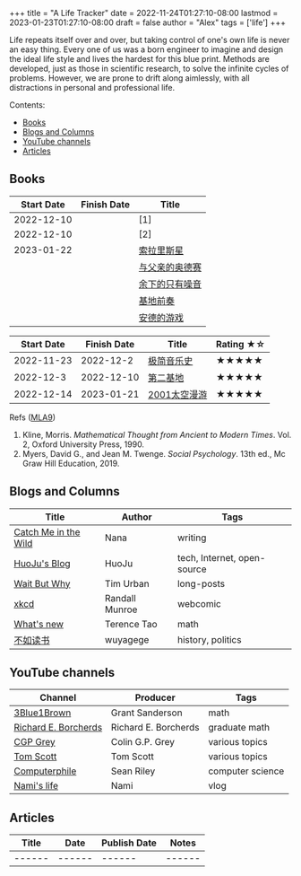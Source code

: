 +++
title   = "A Life Tracker"
date    = 2022-11-24T01:27:10-08:00
lastmod = 2023-01-23T01:27:10-08:00
draft   = false
author  = "Alex"
tags    = ['life']
+++

Life repeats itself over and over, but taking control of one's own life is never an easy thing. Every one of us was a born engineer to imagine and design the ideal life style and lives the hardest for this blue print. Methods are developed, just as those in scientific research, to solve the infinite cycles of problems. However, we are prone to drift along aimlessly, with all distractions in personal and professional life. 

Contents:
* [Books](#books)
* [Blogs and Columns](#blogs-and-columns)
* [YouTube channels](#youtube-channels)
* [Articles](#articles)

## Books
| Start Date | Finish Date | Title                                                       |
|------------|-------------|-------------------------------------------------------------|
| 2022-12-10 |             | [1]                                                         |
| 2022-12-10 |             | [2]                                                         |
| 2023-01-22 |             | [索拉里斯星](https://book.douban.com/subject/35049755/)     |
|            |             | [与父亲的奥德赛](https://book.douban.com/subject/35778225/) |
|            |             | [余下的只有噪音](https://book.douban.com/subject/34978358/) |
|            |             | [基地前奏](https://book.douban.com/subject/26389893/)       |
|            |             | [安德的游戏](https://book.douban.com/subject/26389893/)     |

| Start Date | Finish Date | Title                                                     | Rating ★☆ |
|------------|-------------|-----------------------------------------------------------|-----------|
| 2022-11-23 | 2022-12-2   | [极简音乐史](https://book.douban.com/subject/27085977/)   | ★★★★★     |
| 2022-12-3  | 2022-12-10  | [第二基地](https://book.douban.com/subject/26389894/)     | ★★★★★     |
| 2022-12-14 | 2023-01-21  | [2001太空漫游](https://book.douban.com/subject/30471298/) | ★★★★★     |

Refs ([MLA9](https://owl.purdue.edu/owl/research_and_citation/mla_style/mla_formatting_and_style_guide/mla_works_cited_page_books.html))
1.  Kline, Morris. _Mathematical Thought from Ancient to Modern Times_. Vol. 2, Oxford University Press, 1990.
2.  Myers, David G., and Jean M. Twenge. _Social Psychology_. 13th ed., Mc Graw Hill Education, 2019.

## Blogs and Columns
| Title                                                      | Author         | Tags                        |
|------------------------------------------------------------|----------------|-----------------------------|
| [Catch Me in the Wild](https://nananadanada.substack.com/) | Nana           | writing                     |
| [HuoJu's Blog](https://jhuo.ca/)                           | HuoJu          | tech, Internet, open-source |
| [Wait But Why](https://waitbutwhy.com/)                    | Tim Urban      | long-posts                  |
| [xkcd](https://xkcd.com/)                                  | Randall Munroe | webcomic                    |
| [What's new](https://terrytao.wordpress.com/)              | Terence Tao    | math                        |
| [不如读书](https://wuyagege.substack.com/)                 | wuyagege       | history, politics           |

## YouTube channels
| Channel                                                                 | Producer             | Tags             |
|-------------------------------------------------------------------------|----------------------|------------------|
| [3Blue1Brown](https://www.youtube.com/@3blue1brown)                     | Grant Sanderson      | math             |
| [Richard E. Borcherds](https://www.youtube.com/@richarde.borcherds7998) | Richard E. Borcherds | graduate math    |
| [CGP Grey](https://www.youtube.com/@CGPGrey)                            | Colin G.P. Grey      | various topics   |
| [Tom Scott](https://www.youtube.com/@TomScottGo)                        | Tom Scott            | various topics   |
| [Computerphile](https://www.youtube.com/@Computerphile)                 | Sean Riley           | computer science |
| [Nami's life](https://www.youtube.com/@naminokurashi)                   | Nami                 | vlog             |

## Articles
| Title  | Date   | Publish Date | Notes  |
|--------|--------|--------------|--------|
| ------ | ------ | ------       | ------ |
